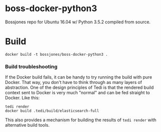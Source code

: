 # boss-docker-python3
Bossjones repo for Ubuntu 16.04 w/ Python 3.5.2 compiled from source.

# Build

`docker build -t bossjones/boss-docker-python3 .`


### Build troubleshooting
If the Docker build fails, it can be handy to try running the build with pure
Docker. That way, you don't have to think through as many layers of
abstraction. One of the design principles of Tedi is that the rendered build
context sent to Docker is very much "normal" and can be fed straight to
Docker. Like this:

```
tedi render
docker build .tedi/build/elasticsearch-full
```

This also provides a mechanism for building the results of `tedi render` with
alternative build tools.
